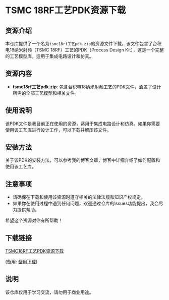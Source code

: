 # TSMC 18RF工艺PDK资源下载

## 资源介绍

本仓库提供了一个名为`tsmc18rf工艺pdk.zip`的资源文件下载。该文件包含了台积电18纳米射频（TSMC 18RF）工艺的PDK（Process Design Kit），这是一个完整的工艺模型库，适用于集成电路设计和仿真。

## 资源内容

- **tsmc18rf工艺pdk.zip**: 包含台积电18纳米射频工艺的PDK文件，涵盖了设计所需的全部工艺模型和相关文件。

## 使用说明

该PDK文件是我目前正在使用的资源，适用于集成电路设计和仿真。如果你需要使用该工艺库进行设计工作，可以下载并解压该文件。

## 安装方法

关于该PDK的安装方法，可以参考我的博客文章，博客中详细介绍了如何配置和使用该工艺库。

## 注意事项

- 请确保在下载和使用该资源时遵守相关的法律法规和知识产权规定。
- 如果你在使用过程中遇到任何问题，欢迎通过仓库的Issues功能提出，我会尽力提供帮助。

希望这个资源对你有所帮助！

## 下载链接
[TSMC18RF工艺PDK资源下载](https://pan.quark.cn/s/064c0a4507f7) 

(备用: [备用下载](https://pan.baidu.com/s/1TIZsguQ0mkVFm7Mg2fp6Xw?pwd=1234))

## 说明

该仓库仅用于学习交流，请勿用于商业用途。
